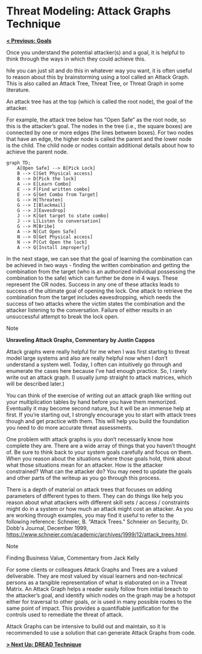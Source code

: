 # Threat Modeling: Attack Graphs Technique

**[< Previous: Goals](../goals.md)**

Once you understand the potential attacker(s) and a goal, it is helpful to think through the ways in which they could achieve this.

hile you can just sit and do this in whatever way you want, it is often useful to reason about this by brainstorming using a tool called an Attack Graph. This is also called an Attack Tree, Threat Tree, or Threat Graph in some literature.

An attack tree has at the top (which is called the root node), the goal of the attacker.

For example, the attack tree below has “Open Safe” as the root node, so this is the attacker’s goal. The nodes in the tree (i.e., the square boxes) are connected by one or more edges (the lines between boxes). For two nodes that have an edge, the higher node is called the parent and the lower node is the child. The child node or nodes contain additional details about how to achieve the parent node.

```mermaid
graph TD;
    A[Open Safe] --> B[Pick Lock]
    B --> C[Get Physical access]
    B --> D[Pick the lock]
    A --> E[Learn Combo]
    E --> F[Find written combo]
    E --> G[Get Combo from Target]
    G --> H[Threaten]
    G --> I[Blackmail]
    G --> J[Eavesdrop]
    J --> K[Get target to state combo]
    J --> L[Listen to conversation]
    G --> M[Bribe]
    A --> N[Cut Open Safe]
    N --> O[Get Physical access]
    N --> P[Cut Open the lock]
    A --> Q[Install improperly]
```

In the next stage, we can see that the goal of learning the combination can be achieved in two ways - finding the written combination and getting the combination from the target (who is an authorized individual possessing the combination to the safe) which can further be done in 4 ways. These represent the OR nodes. Success in any one of these attacks leads to success of the ultimate goal of opening the lock. One attack to retrieve the combination from the target includes eavesdropping, which needs the success of two attacks where the victim states the combination and the attacker listening to the conversation. Failure of either results in an unsuccessful attempt to break the lock open. 

> [!NOTE]
> **Unraveling Attack Graphs, Commentary by Justin Cappos**
>
> Attack graphs were really helpful for me when I was first starting to threat model large systems and also are really helpful now when I don’t understand a system well.  Today, I often can intuitively go through and enumerate the cases here because I’ve had enough practice.  So, I rarely write out an attack graph.  (I usually jump straight to attack matrices, which will be described later.)  
>
> You can think of the exercise of writing out an attack graph like writing out your multiplication tables by hand before you have them memorized.  Eventually it may become second nature, but it will be an immense help at first.  If you’re starting out, I strongly encourage you to start with attack trees though and get practice with them.  This will help you build the foundation you need to do more accurate threat assessments.

One problem with attack graphs is you don’t necessarily know how complete they are.  There are a wide array of things that you haven’t thought of.  Be sure to think back to your system goals carefully and focus on them.  When you reason about the situations where those goals hold, think about what those situations mean for an attacker.  How is the attacker constrained?  What can the attacker do?  You may need to update the goals and other parts of the writeup as you go through this process.

There is a depth of material on attack trees that focuses on adding parameters of different types to them.  They can do things like help you reason about what attackers with different skill sets / access / constraints might do in a system or how much an attack might cost an attacker.  As you are working through examples, you may find it useful to refer to the following reference: Schneier, B. “Attack Trees.” Schneier on Security, Dr. Dobb's Journal, December 1999, https://www.schneier.com/academic/archives/1999/12/attack_trees.html. 

> [!NOTE]
> Finding Business Value, Commentary from Jack Kelly
>
> For some clients or colleagues Attack Graphs and Trees are a valued deliverable. They are most valued by visual learners and non-technical persons as a tangible representation of what is elaborated on in a Threat Matrix. An Attack Graph helps a reader easily follow from initial breach to the attacker’s goal, and identify which nodes on the graph may be a hotspot either for traversal to other goals, or is used in many possible routes to the same point of impact. This provides a quantifiable justification for the controls used to remediate the threat of attack.

Attack Graphs can be intensive to build out and maintain, so it is recommended to use a solution that can generate Attack Graphs from code.

**[> Next Up: DREAD Technique](./dread-technique.md)**
